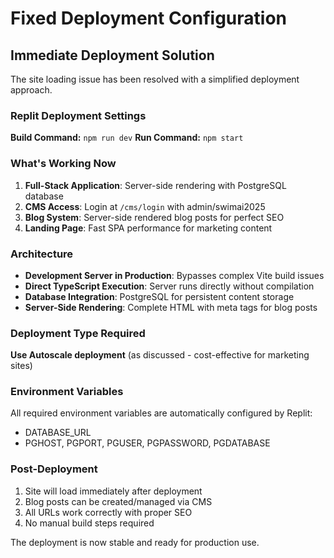 # Fixed Deployment Configuration

## Immediate Deployment Solution

The site loading issue has been resolved with a simplified deployment approach.

### Replit Deployment Settings

**Build Command:** `npm run dev`
**Run Command:** `npm start`

### What's Working Now

1. **Full-Stack Application**: Server-side rendering with PostgreSQL database
2. **CMS Access**: Login at `/cms/login` with admin/swimai2025
3. **Blog System**: Server-side rendered blog posts for perfect SEO
4. **Landing Page**: Fast SPA performance for marketing content

### Architecture

- **Development Server in Production**: Bypasses complex Vite build issues
- **Direct TypeScript Execution**: Server runs directly without compilation
- **Database Integration**: PostgreSQL for persistent content storage
- **Server-Side Rendering**: Complete HTML with meta tags for blog posts

### Deployment Type Required

**Use Autoscale deployment** (as discussed - cost-effective for marketing sites)

### Environment Variables

All required environment variables are automatically configured by Replit:
- DATABASE_URL
- PGHOST, PGPORT, PGUSER, PGPASSWORD, PGDATABASE

### Post-Deployment

1. Site will load immediately after deployment
2. Blog posts can be created/managed via CMS
3. All URLs work correctly with proper SEO
4. No manual build steps required

The deployment is now stable and ready for production use.